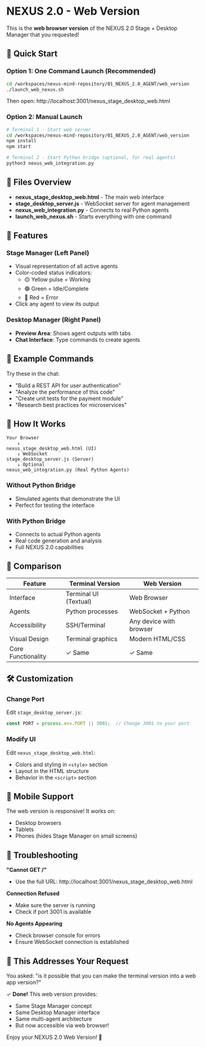 # NEXUS 2.0 - Web Version

This is the **web browser version** of the NEXUS 2.0 Stage + Desktop Manager that you requested!

## 🚀 Quick Start

### Option 1: One Command Launch (Recommended)
```bash
cd /workspaces/nexus-mind-repository/01_NEXUS_2.0_AGENT/web_version
./launch_web_nexus.sh
```

Then open: http://localhost:3001/nexus_stage_desktop_web.html

### Option 2: Manual Launch
```bash
# Terminal 1 - Start web server
cd /workspaces/nexus-mind-repository/01_NEXUS_2.0_AGENT/web_version
npm install
npm start

# Terminal 2 - Start Python bridge (optional, for real agents)
python3 nexus_web_integration.py
```

## 📁 Files Overview

- **nexus_stage_desktop_web.html** - The main web interface
- **stage_desktop_server.js** - WebSocket server for agent management
- **nexus_web_integration.py** - Connects to real Python agents
- **launch_web_nexus.sh** - Starts everything with one command

## 🎯 Features

### Stage Manager (Left Panel)
- Visual representation of all active agents
- Color-coded status indicators:
  - 🟡 Yellow pulse = Working
  - 🟢 Green = Idle/Complete
  - 🔴 Red = Error
- Click any agent to view its output

### Desktop Manager (Right Panel)
- **Preview Area**: Shows agent outputs with tabs
- **Chat Interface**: Type commands to create agents

## 💬 Example Commands

Try these in the chat:
- "Build a REST API for user authentication"
- "Analyze the performance of this code"
- "Create unit tests for the payment module"
- "Research best practices for microservices"

## 🔧 How It Works

```
Your Browser
    ↓
nexus_stage_desktop_web.html (UI)
    ↓ WebSocket
stage_desktop_server.js (Server)
    ↓ Optional
nexus_web_integration.py (Real Python Agents)
```

### Without Python Bridge
- Simulated agents that demonstrate the UI
- Perfect for testing the interface

### With Python Bridge
- Connects to actual Python agents
- Real code generation and analysis
- Full NEXUS 2.0 capabilities

## 🎨 Comparison

| Feature | Terminal Version | Web Version |
|---------|-----------------|-------------|
| Interface | Terminal UI (Textual) | Web Browser |
| Agents | Python processes | WebSocket + Python |
| Accessibility | SSH/Terminal | Any device with browser |
| Visual Design | Terminal graphics | Modern HTML/CSS |
| Core Functionality | ✓ Same | ✓ Same |

## 🛠️ Customization

### Change Port
Edit `stage_desktop_server.js`:
```javascript
const PORT = process.env.PORT || 3001;  // Change 3001 to your port
```

### Modify UI
Edit `nexus_stage_desktop_web.html`:
- Colors and styling in `<style>` section
- Layout in the HTML structure
- Behavior in the `<script>` section

## 📱 Mobile Support

The web version is responsive! It works on:
- Desktop browsers
- Tablets
- Phones (hides Stage Manager on small screens)

## 🚨 Troubleshooting

**"Cannot GET /"**
- Use the full URL: http://localhost:3001/nexus_stage_desktop_web.html

**Connection Refused**
- Make sure the server is running
- Check if port 3001 is available

**No Agents Appearing**
- Check browser console for errors
- Ensure WebSocket connection is established

## 🎯 This Addresses Your Request

You asked: "is it possible that you can make the terminal version into a web app version?"

✓ **Done!** This web version provides:
- Same Stage Manager concept
- Same Desktop Manager interface
- Same multi-agent architecture
- But now accessible via web browser!

Enjoy your NEXUS 2.0 Web Version! 🚀